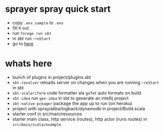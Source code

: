 # sprayer spray quick start

* copy `.env.sample` to `.env`
* fill it out
* run `forego run sbt`
* in sbt run `~reStart`
* go to [here](http://localhost:8080/tables)

# whats here

* bunch of plugins in project/plugins.sbt
* `sbt-revolver` reloads server on changes when you are running `~reStart` in sbt
* `sbt-scalariform` code formatter ala `gofmt` auto formats on build
* `sbt-idea`  run `gen-idea` in sbt to generate an intellij project
* `sbt-native-pckager` package the app up to run (on heroku)
* project with spray/akka/logback/dynamodb in project/Build.scala
* starter conf in src/main/resources
* starter main class, http service (routes), http actor (runs routes) in `src/main/scala/example`
